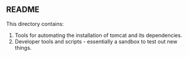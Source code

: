README
------

This directory contains:
1. Tools for automating the installation of tomcat and its dependencies.
2. Developer tools and scripts - essentially a sandbox to test out new things.

